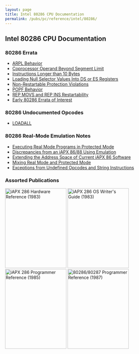 ```yaml
---
layout: page
title: Intel 80286 CPU Documentation
permalink: /pubs/pc/reference/intel/80286/
---
```


Intel 80286 CPU Documentation
---

### 80286 Errata

* [ARPL Behavior](arpl/)
* [Coprocessor Operand Beyond Segment Limit](b2_b3_info/#coprocessor-operand-partially-beyond-limit-of-erc-segment)
* [Instructions Longer than 10 Bytes](extra_prefixes/)
* [Loading Null Selector Values Into DS or ES Registers](b2_b3_info/#loading-null-selector-values-into-ds-or-es-registers)
* [Non-Restartable Protection Violations](b2_b3_info/#non-restartable-protection-violations)
* [POPF Behavior](b2_b3_info/#popf-behavior)
* [REP MOVS and REP INS Restartability](rep_restart/)
* [Early 80286 Errata of Interest](early_errata/#early-80286-errata-of-interest)

### 80286 Undocumented Opcodes

* [LOADALL](loadall/)

### 80286 Real-Mode Emulation Notes

* [Executing Real Mode Programs in Protected Mode](real_mode/)
* [Discrepancies from an iAPX 86/88 Using Emulation](real_mode/#discrepancies-from-an-iapx-86-88-using-emulation)
* [Extending the Address Space of Current iAPX 86 Software](real_mode/#extending-the-address-space-of-current-iapx-86-software)
* [Mixing Real Mode and Protected Mode](real_mode/#mixing-real-mode-and-protected-mode)
* [Exceptions from Undefined Opcodes and String Instructions](early_errata/)

### Assorted Publications

[<img src="http://archive.pcjs.org/pubs/pc/reference/intel/iAPX_286_Hardware_Reference--1983/thumbs/iAPX_286_Hardware_Reference--1983.jpg" width="200" height="260" alt="iAPX 286 Hardware Reference (1983)"/>](http://bitsavers.trailing-edge.com/pdf/intel/_dataBooks/1983_iAPX_286_Hardware_Reference.pdf)
[<img src="http://archive.pcjs.org/pubs/pc/reference/intel/iAPX_286_Operating_System_Writers_Guide--1983/thumbs/iAPX_286_Operating_System_Writers_Guide--1983.jpg" width="200" height="260" alt="iAPX 286 OS Writer's Guide (1983)"/>](http://bitsavers.trailing-edge.com/pdf/intel/_dataBooks/1983_iAPX_286_Operating_System_Writers_Guide.pdf)
[<img src="http://archive.pcjs.org/pubs/pc/reference/intel/iAPX_286_Programmers_Reference_Manual--1985/thumbs/iAPX_286_Programmers_Reference_Manual--1985.jpg" width="200" height="260" alt="iAPX 286 Programmer Reference (1985)"/>](http://bitsavers.trailing-edge.com/pdf/intel/_dataBooks/1985_iAPX_286_Programmers_Reference_Manual.pdf)
[<img src="http://archive.pcjs.org/pubs/pc/reference/intel/80286/progref/thumbs/80286_and_80287_Programmers_Reference_Manual_1987 1.jpeg" width="200" height="260" alt="80286/80287 Programmer Reference (1987)"/>](progref/)
